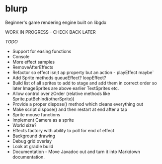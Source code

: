 # blurp
Beginner's game rendering engine built on libgdx

WORK IN PROGRESS - CHECK BACK LATER

*TODO*
* Support for easing functions
* Console
* More effect samples
* RemoveAfterEffects
* Refactor so effect isn;t ap property but an action - playEffect maybe`
* Add Sprite methods queueEffect? loopEffect?
* Build list of all sprites to add to stage and add them in correct order so later ImageSprites are above earlier TextSprites etc.
* Allow control over zOrder (relative methods like Sprite.putBehind(otherSprite))
* Provide a proper dispose() method which cleans everything out
* Make script dispose() and then restart at end after a tap
* Sprite mouse functions
* Implement Camera as a sprite
* World size?
* Effects factory with ability to poll for end of effect
* Background drawing
* Debug grid overlay
* Look at gradle build
* Documentation - Move Javadoc out and turn it into Markdown documentation.



